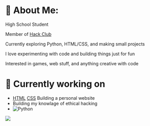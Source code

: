 # 💫 About Me:

High School Student

Member of [Hack Club](https://hackclub.com/)

Currently exploring Python, HTML/CSS, and making small projects

I love experimenting with code and building things just for fun

Interested in games, web stuff, and anything creative with code

# 🧠 __Currently working on__

- [HTML](https://img.shields.io/badge/html5-%23E34F26.svg?style=for-the-badge&logo=html5&logoColor=white) [CSS](https://img.shields.io/badge/css3-%231572B6.svg?style=for-the-badge&logo=css3&logoColor=white) Building a personal website
- Building my knowlage of ethical hacking
- ![Python](https://img.shields.io/badge/python-3670A0?style=for-the-badge&logo=python&logoColor=ffdd54)


![](https://github-readme-stats.vercel.app/api/top-langs/?username=Hippogriff101&theme=dark&hide_border=false&include_all_commits=false&count_private=false&layout=compact)


